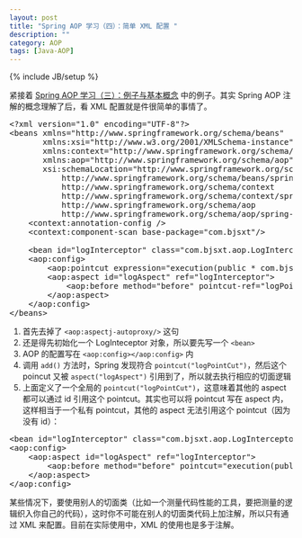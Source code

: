 ```yaml
---
layout: post
title: "Spring AOP 学习（四）：简单 XML 配置 "
description: ""
category: AOP
tags: [Java-AOP]
---
```

{% include JB/setup %}

紧接着 [Spring AOP 学习（三）：例子与基本概念](/aop/2010/08/02/learning-spring-aop-part-3-example-and-basic-concept) 中的例子。其实 Spring AOP 注解的概念理解了后，看 XML 配置就是件很简单的事情了。

<pre class="prettyprint linenums">
&lt;?xml version="1.0" encoding="UTF-8"?&gt;  
&lt;beans xmlns="http://www.springframework.org/schema/beans"  
	   xmlns:xsi="http://www.w3.org/2001/XMLSchema-instance"  
	   xmlns:context="http://www.springframework.org/schema/context"  
	   xmlns:aop="http://www.springframework.org/schema/aop"  
	   xsi:schemaLocation="http://www.springframework.org/schema/beans  
		   http://www.springframework.org/schema/beans/spring-beans-2.5.xsd  
		   http://www.springframework.org/schema/context  
		   http://www.springframework.org/schema/context/spring-context-2.5.xsd  
		   http://www.springframework.org/schema/aop  
		   http://www.springframework.org/schema/aop/spring-aop-2.5.xsd"&gt;  
	&lt;context:annotation-config /&gt;  
	&lt;context:component-scan base-package="com.bjsxt"/&gt;  
  
	&lt;bean id="logInterceptor" class="com.bjsxt.aop.LogInterceptor"&gt;&lt;/bean&gt;  
	&lt;aop:config&gt;  
		&lt;aop:pointcut expression="execution(public * com.bjsxt.service..*.add(..))" id="logPointCut"/&gt;  
		&lt;aop:aspect id="logAspect" ref="logInterceptor"&gt;  
			&lt;aop:before method="before" pointcut-ref="logPointCut" /&gt;  
		&lt;/aop:aspect&gt;  
	&lt;/aop:config&gt;  
&lt;/beans&gt;  
</pre>

1. 首先去掉了 `<aop:aspectj-autoproxy/>` 这句
2. 还是得先初始化一个 LogInteceptor 对象，所以要先写一个 `<bean>`
3. AOP 的配置写在 `<aop:config></aop:config>` 内
4. 调用 `add()` 方法时，Spring 发现符合 `pointcut("logPointCut")`，然后这个 poincut 又被 `aspect("logAspect")` 引用到了，所以就去执行相应的切面逻辑
5. 上面定义了一个全局的 `pointcut("logPointCut")`，这意味着其他的 aspect 都可以通过 id 引用这个 pointcut。其实也可以将 pointcut 写在 aspect 内，这样相当于一个私有 pointcut，其他的 aspect 无法引用这个 pointcut（因为没有 id）：

<pre class="prettyprint linenums">
&lt;bean id="logInterceptor" class="com.bjsxt.aop.LogInterceptor"&gt;&lt;/bean&gt;  
&lt;aop:config&gt;    
	&lt;aop:aspect id="logAspect" ref="logInterceptor"&gt;  
		&lt;aop:before method="before" pointcut="execution(public * com.bjsxt.service..*.add(..))" /&gt;  
	&lt;/aop:aspect&gt;  
&lt;/aop:config&gt;  
</pre>

某些情况下，要使用别人的切面类（比如一个测量代码性能的工具，要把测量的逻辑织入你自己的代码），这时你不可能在别人的切面类代码上加注解，所以只有通过 XML 来配置。目前在实际使用中，XML 的使用也是多于注解。